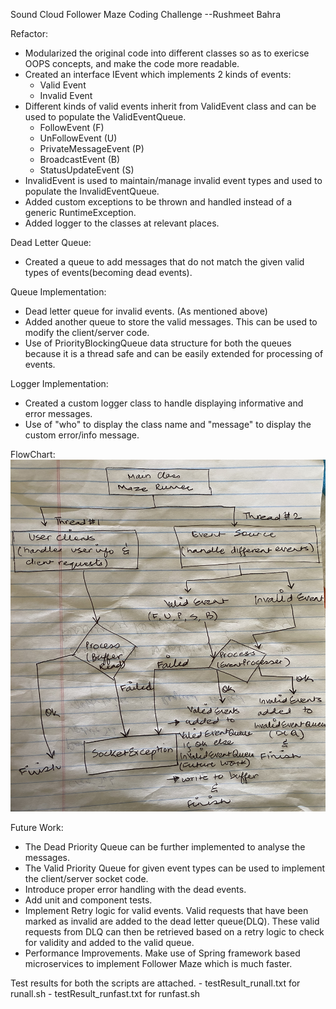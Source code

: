 Sound Cloud Follower Maze Coding Challenge
			        --Rushmeet Bahra

			
Refactor:
- Modularized the original code into different classes so as to exericse OOPS concepts,
and make the code more readable.
- Created an interface IEvent which implements 2 kinds of events:
	- Valid Event
	- Invalid Event
- Different kinds of valid events inherit from ValidEvent class and can be used to populate the ValidEventQueue.
	- FollowEvent (F)
	- UnFollowEvent (U)
	- PrivateMessageEvent (P)
	- BroadcastEvent (B)
	- StatusUpdateEvent (S)
- InvalidEvent is used to maintain/manage invalid event types and used to populate the InvalidEventQueue.
- Added custom exceptions to be thrown and handled instead of a generic RuntimeException.
- Added logger to the classes at relevant places.
 
Dead Letter Queue:
- Created a queue to add messages that do not match the given valid types of events(becoming dead events).

Queue Implementation:
- Dead letter queue for invalid events. (As mentioned above)
- Added another queue to store the valid messages. This can be used to modify the client/server code.
- Use of PriorityBlockingQueue data structure for both the queues because it is a thread safe and can be easily extended for processing of events.

Logger Implementation:
- Created a custom logger class to handle displaying informative and error messages.
- Use of "who" to display the class name and "message" to display the custom error/info message.

FlowChart:
![Screenshot](flowchart.jpg)

Future Work:
- The Dead Priority Queue can be further implemented to analyse the messages.
- The Valid Priority Queue for given event types can be used to implement the client/server socket code.
- Introduce proper error handling with the dead events.
- Add unit and component tests.
- Implement Retry logic for valid events.
	Valid requests that have been marked as invalid are added to the dead letter queue(DLQ).
	These valid requests from DLQ can then be retrieved based on a retry logic to check for validity and added to the valid queue.
- Performance Improvements.
	Make use of Spring framework based microservices to implement Follower Maze which is much faster.
	
	
Test results for both the scripts are attached.
	- testResult_runall.txt for runall.sh
	- testResult_runfast.txt for runfast.sh
